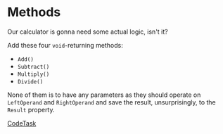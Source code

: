 # Methods

Our calculator is gonna need some actual logic, isn't it?

Add these four `void`-returning methods:

- `Add()`
- `Subtract()`
- `Multiply()`
- `Divide()`

None of them is to have any parameters as they should operate on `LeftOperand` and `RightOperand` and save the result,
unsurprisingly, to the `Result` property.

[CodeTask](/resources/calculator/viewmodel_methods.csharp.csx)